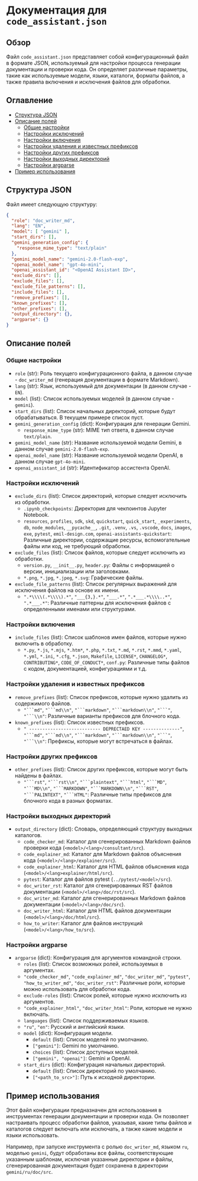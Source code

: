 # Документация для `code_assistant.json`

## Обзор

Файл `code_assistant.json` представляет собой конфигурационный файл в формате JSON, используемый для настройки процесса генерации документации и проверки кода. Он определяет различные параметры, такие как используемые модели, языки, каталоги, форматы файлов, а также правила включения и исключения файлов для обработки.

## Оглавление

- [Структура JSON](#структура-json)
- [Описание полей](#описание-полей)
    - [Общие настройки](#общие-настройки)
    - [Настройки исключений](#настройки-исключений)
    - [Настройки включения](#настройки-включения)
    - [Настройки удаления и известных префиксов](#настройки-удаления-и-известных-префиксов)
    - [Настройки других префиксов](#настройки-других-префиксов)
    - [Настройки выходных директорий](#настройки-выходных-директорий)
    - [Настройки argparse](#настройки-argparse)
- [Пример использования](#пример-использования)

## Структура JSON

Файл имеет следующую структуру:

```json
{
  "role": "doc_writer_md",
  "lang": "EN",
  "model": [ "gemini" ],
  "start_dirs": [],
  "gemini_generation_config": {
    "response_mime_type": "text/plain"
  },
  "gemini_model_name": "gemini-2.0-flash-exp",
  "openai_model_name": "gpt-4o-mini",
  "openai_assistant_id": "<OpenAI Assistant ID>",
  "exclude_dirs": [],
  "exclude_files": [],
  "exclude_file_patterns": [],
  "include_files": [],
  "remove_prefixes": [],
  "known_prefixes": [],
  "other_prefixes": [],
  "output_directory": {},
  "argparse": {}
}
```

## Описание полей

### Общие настройки

- `role` (str): Роль текущего конфигурационного файла, в данном случае - `doc_writer_md` (генерация документации в формате Markdown).
- `lang` (str): Язык, используемый для документации (в данном случае - `EN`).
- `model` (list): Список используемых моделей (в данном случае - `gemini`).
- `start_dirs` (list): Список начальных директорий, которые будут обрабатываться. В текущем примере список пуст.
- `gemini_generation_config` (dict): Конфигурация для генерации Gemini.
    - `response_mime_type` (str): MIME тип ответа, в данном случае `text/plain`.
- `gemini_model_name` (str): Название используемой модели Gemini, в данном случае `gemini-2.0-flash-exp`.
- `openai_model_name` (str): Название используемой модели OpenAI, в данном случае `gpt-4o-mini`.
- `openai_assistant_id` (str): Идентификатор ассистента OpenAI.

### Настройки исключений

- `exclude_dirs` (list): Список директорий, которые следует исключить из обработки.
  - `.ipynb_checkpoints`: Директория для чекпоинтов Jupyter Notebook.
  - `resources`, `profiles`, `sdk`, `skd`, `quickstart`, `quick_start`, `_experiments`, `db`, `node_modules`, `__pycache__`, `.git`, `.venv`, `.vs`, `.vscode`, `docs`, `images`, `exe`, `pytest`, `emil-design.com`, `openai-assistants-quickstart`: Различные директории, содержащие ресурсы, вспомогательные файлы или код, не требующий обработки.
- `exclude_files` (list): Список файлов, которые следует исключить из обработки.
  - `version.py`, `__init__.py`, `header.py`: Файлы с информацией о версии, инициализации или заголовками.
  - `*.png`, `*.jpg`, `*.jpeg`, `*.svg`: Графические файлы.
- `exclude_file_patterns` (list): Список регулярных выражений для исключения файлов на основе их имени.
    - `".*\\\\(.*\\\\).*"`, `"___{3,}.*"`, `"___.*"`, `".*___.*\\\\..*"`, `".*___.*"`: Различные паттерны для исключения файлов с определенными именами или структурами.

### Настройки включения

- `include_files` (list): Список шаблонов имен файлов, которые нужно включить в обработку.
  - `*.py`, `*.js`, `*.mjs`, `*.htm*`, `*.php`, `*.txt`, `*.md`, `*.rst`, `*.mmd`, `*.yaml`, `*.yml`, `*.ini`, `*.cfg`, `*.json`, `Makefile`, `LICENSE*`, `CHANGELOG*`, `CONTRIBUTING*`, `CODE_OF_CONDUCT*`, `conf.py`: Различные типы файлов с кодом, документацией, конфигурациями и т.д.

### Настройки удаления и известных префиксов

- `remove_prefixes` (list): Список префиксов, которые нужно удалить из содержимого файлов.
  - `"```md"`, `"```md\\n"`, `"```markdown"`, `"```markdown\\n"`, `"```"`, `"```\\n"`: Различные варианты префиксов для блочного кода.
- `known_prefixes` (list): Список известных префиксов.
  - `" --------------------------- DEPRECTAED KEY --------------"`, `"```md"`, `"```md\\n"`, `"```markdown"`, `"```markdown\\n"`, `"```"`, `"```\\n"`: Префиксы, которые могут встречаться в файлах.

### Настройки других префиксов

- `other_prefixes` (list): Список других префиксов, которые могут быть найдены в файлах.
   - `"```rst"`, `"```rst\\n"`, `"```plaintext"`, `"```html"`, `"```MD"`, `"```MD\\n"`, `"```MARKDOWN"`, `"```MARKDOWN\\n"`, `"```RST"`, `"```PALINTEXT"`, `"```HTML"`: Различные типы префиксов для блочного кода в разных форматах.

### Настройки выходных директорий

- `output_directory` (dict): Словарь, определяющий структуру выходных каталогов.
  - `code_checker_md`: Каталог для сгенерированных Markdown файлов проверки кода (`<model>/<lang>/consultant/src`).
  - `code_explainer_md`: Каталог для Markdown файлов объяснения кода (`<model>/<lang>/explainer/src`).
  - `code_explainer_html`: Каталог для HTML файлов объяснения кода (`<model>/<lang>explainer/html/src`).
  - `pytest`: Каталог для файлов pytest (`../pytest/<model>/src`).
  - `doc_writer_rst`: Каталог для сгенерированных RST файлов документации (`<model>/<lang>/doc/rst/src`).
  - `doc_writer_md`: Каталог для сгенерированных Markdown файлов документации (`<model>/<lang>/doc/src`).
  - `doc_writer_html`: Каталог для HTML файлов документации (`<model>/<lang>/doc/html/src`).
  - `how_to_writer`: Каталог для файлов инструкций (`<model>/<lang>/how_to/src`).

### Настройки argparse

- `argparse` (dict): Конфигурация для аргументов командной строки.
  - `roles` (list): Список возможных ролей, используемых в аргументах.
   - `"code_checker_md"`, `"code_explainer_md"`, `"doc_writer_md"`, `"pytest"`, `"how_to_writer_md"`, `"doc_writer_rst"`: Различные роли, которые можно использовать для обработки кода.
  - `exclude-roles` (list): Список ролей, которые нужно исключить из аргументов.
   - `"code_explainer_html"`, `"doc_writer_html"`: Роли, которые не нужно включать.
  - `languages` (list): Список поддерживаемых языков.
   - `"ru"`, `"en"`: Русский и английский языки.
  - `model` (dict): Конфигурация модели.
    - `default` (list): Список моделей по умолчанию.
     - `["gemini"]`: Gemini по умолчанию.
    - `choices` (list): Список доступных моделей.
     - `["gemini", "openai"]`: Gemini и OpenAI.
  - `start_dirs` (dict): Конфигурация начальных директорий.
    - `default` (list): Список директорий по умолчанию.
     - `["<path_to_src>"]`: Путь к исходной директории.

## Пример использования

Этот файл конфигурации предназначен для использования в инструментах генерации документации и проверки кода. Он позволяет настраивать процесс обработки файлов, указывая, какие типы файлов и каталогов следует включать или исключать, а также какие модели и языки использовать.

Например, при запуске инструмента с ролью `doc_writer_md`, языком `ru`, моделью `gemini`, будут обработаны все файлы, соответствующие указанным шаблонам, исключая указанные директории и файлы, сгенерированная документация будет сохранена в директории `gemini/ru/doc/src`.